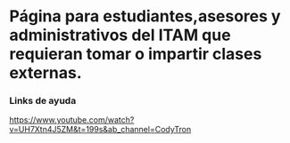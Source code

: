 # Página para estudiantes,asesores y administrativos del ITAM que requieran tomar o impartir clases externas.

### Links de ayuda
https://www.youtube.com/watch?v=UH7Xtn4J5ZM&t=199s&ab_channel=CodyTron
